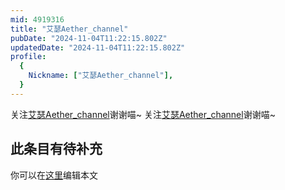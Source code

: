 ```yaml
---
mid: 4919316
title: "艾瑟Aether_channel"
pubDate: "2024-11-04T11:22:15.802Z"
updatedDate: "2024-11-04T11:22:15.802Z"
profile:
  {
    Nickname: ["艾瑟Aether_channel"],
  }
---
```


关注[艾瑟Aether_channel](https://space.bilibili.com/4919316)谢谢喵~ 关注[艾瑟Aether_channel](https://space.bilibili.com/4919316)谢谢喵~

## 此条目有待补充
你可以在[这里](https://github.com/Yuhanawa/VTuber.ICU-Content/edit/master/v/艾瑟Aether_channel/index.md)编辑本文
